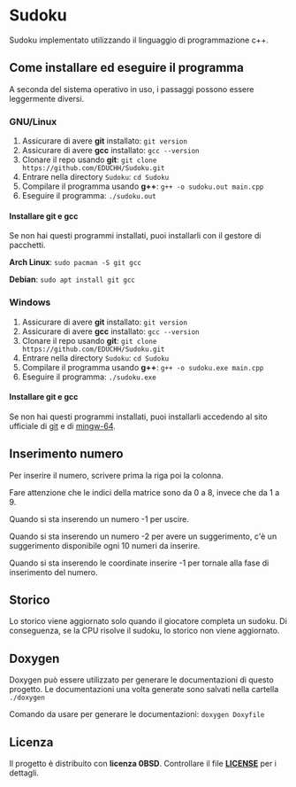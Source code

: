 # Sudoku
Sudoku implementato utilizzando il linguaggio di programmazione c++.

## Come installare ed eseguire il programma
A seconda del sistema operativo in uso, i passaggi possono essere leggermente diversi.

### GNU/Linux
1. Assicurare di avere **git** installato: `git version`
2. Assicurare di avere **gcc** installato: `gcc --version` 
3. Clonare il repo usando **git**: `git clone https://github.com/EDUCHH/Sudoku.git`
4. Entrare nella directory `Sudoku`: `cd Sudoku`
5. Compilare il programma usando **g++**: `g++ -o sudoku.out main.cpp`
6. Eseguire il programma: `./sudoku.out`

#### Installare git e gcc
Se non hai questi programmi installati, puoi installarli con il gestore di pacchetti.

**Arch Linux**: `sudo pacman -S git gcc`

**Debian**: `sudo apt install git gcc`

### Windows
1. Assicurare di avere **git** installato: `git version`
2. Assicurare di avere **gcc** installato: `gcc --version` 
3. Clonare il repo usando **git**: `git clone https://github.com/EDUCHH/Sudoku.git`
4. Entrare nella directory `Sudoku`: `cd Sudoku`
5. Compilare il programma usando **g++**: `g++ -o sudoku.exe main.cpp`
6. Eseguire il programma: `./sudoku.exe`

#### Installare git e gcc
Se non hai questi programmi installati, puoi installarli accedendo al sito ufficiale di [git](https://git-scm.com/) e di [mingw-64](https://www.mingw-w64.org/).

## Inserimento numero
Per inserire il numero, scrivere prima la riga poi la colonna.

Fare attenzione che le indici della matrice sono da 0 a 8, invece che da 1 a 9.

Quando si sta inserendo un numero -1 per uscire.

Quando si sta inserendo un numero -2 per avere un suggerimento, c'è un suggerimento disponibile ogni 10 numeri da inserire.

Quando si sta inserendo le coordinate inserire -1 per tornale alla fase di inserimento del numero.

## Storico
Lo storico viene aggiornato solo quando il giocatore completa un sudoku. Di conseguenza, se la CPU risolve il sudoku, lo storico non viene aggiornato.

## Doxygen
Doxygen può essere utilizzato per generare le documentazioni di questo progetto.
Le documentazioni una volta generate sono salvati nella cartella `./doxygen`

Comando da usare per generare le documentazioni: `doxygen Doxyfile`

## Licenza
Il progetto è distribuito con **licenza 0BSD**. Controllare il file **[LICENSE](LICENSE)** per i dettagli.
